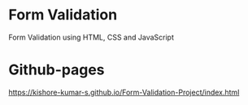 # Form Validation 
Form Validation using HTML, CSS and JavaScript

# Github-pages
https://kishore-kumar-s.github.io/Form-Validation-Project/index.html
